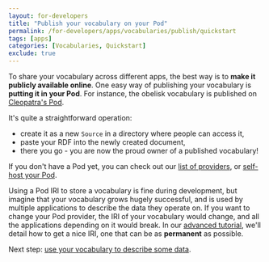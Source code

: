```yaml
---
layout: for-developers
title: "Publish your vocabulary on your Pod"
permalink: /for-developers/apps/vocabularies/publish/quickstart
tags: [apps]
categories: [Vocabularies, Quickstart]
exclude: true
---
```


To share your vocabulary across different apps, the best way is to **make it
publicly available online**. One easy way of publishing your vocabulary is
**putting it in your Pod**. For instance, the obelisk vocabulary is published on
[Cleopatra's Pod](https://cleopatra.solid.community/public/voc/obelisk.ttl).

It's quite a straightforward operation:
- create it as a new `Source` in a directory where people can access it,
- paste your RDF into the newly created document, 
- there you go - you are now the proud owner of a published vocabulary!
 
If you don't have a Pod yet, you can check out our
 [list of providers](/use-solid), or [self-host your Pod](/for-developers/pod-server).

Using a Pod IRI to store a vocabulary is fine during development, but imagine
that your vocabulary grows hugely successful, and is used by multiple
applications to describe the data they operate on. If you want to change your
Pod provider, the IRI of your vocabulary would change, and all the applications
depending on it would break. In our
[advanced tutorial](/for-developers/apps/vocabularies/publish), we'll detail
how to get a nice IRI, one that can be as **permanent** as possible.

Next step: [use your vocabulary to describe some data](/for-developers/apps/vocabularies/use/quickstart).
